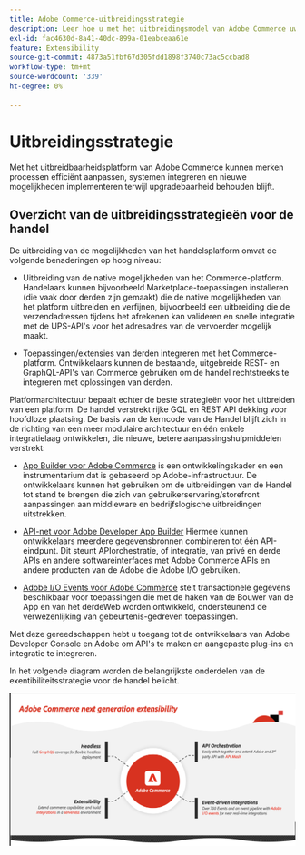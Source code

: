 ```yaml
---
title: Adobe Commerce-uitbreidingsstrategie
description: Leer hoe u met het uitbreidingsmodel van Adobe Commerce uw implementatie kunt aanpassen.
exl-id: fac4630d-8a41-40dc-899a-01eabceaa61e
feature: Extensibility
source-git-commit: 4873a51fbf67d305fdd1898f3740c73ac5ccbad8
workflow-type: tm+mt
source-wordcount: '339'
ht-degree: 0%

---
```


# Uitbreidingsstrategie

Met het uitbreidbaarheidsplatform van Adobe Commerce kunnen merken processen efficiënt aanpassen, systemen integreren en nieuwe mogelijkheden implementeren terwijl upgradebaarheid behouden blijft.

## Overzicht van de uitbreidingsstrategieën voor de handel

De uitbreiding van de mogelijkheden van het handelsplatform omvat de volgende benaderingen op hoog niveau:

* Uitbreiding van de native mogelijkheden van het Commerce-platform. Handelaars kunnen bijvoorbeeld Marketplace-toepassingen installeren (die vaak door derden zijn gemaakt) die de native mogelijkheden van het platform uitbreiden en verfijnen, bijvoorbeeld een uitbreiding die de verzendadressen tijdens het afrekenen kan valideren en snelle integratie met de UPS-API&#39;s voor het adresadres van de vervoerder mogelijk maakt.

* Toepassingen/extensies van derden integreren met het Commerce-platform. Ontwikkelaars kunnen de bestaande, uitgebreide REST- en GraphQL-API&#39;s van Commerce gebruiken om de handel rechtstreeks te integreren met oplossingen van derden.

Platformarchitectuur bepaalt echter de beste strategieën voor het uitbreiden van een platform. De handel verstrekt rijke GQL en REST API dekking voor hoofdloze plaatsing. De basis van de kerncode van de Handel blijft zich in de richting van een meer modulaire architectuur en één enkele integratielaag ontwikkelen, die nieuwe, betere aanpassingshulpmiddelen verstrekt:

* [App Builder voor Adobe Commerce](https://experienceleague.adobe.com/docs/commerce-learn/tutorials/adobe-developer-app-builder/introduction-to-app-builder.html) is een ontwikkelingskader en een instrumentarium dat is gebaseerd op Adobe-infrastructuur. De ontwikkelaars kunnen het gebruiken om de uitbreidingen van de Handel tot stand te brengen die zich van gebruikerservaring/storefront aanpassingen aan middleware en bedrijfslogische uitbreidingen uitstrekken.

* [API-net voor Adobe Developer App Builder](https://developer.adobe.com/graphql-mesh-gateway/) Hiermee kunnen ontwikkelaars meerdere gegevensbronnen combineren tot één API-eindpunt. Dit steunt APIorchestratie, of integratie, van privé en derde APIs en andere softwareinterfaces met Adobe Commerce APIs en andere producten van de Adobe die Adobe I/O gebruiken.

* [Adobe I/O Events voor Adobe Commerce](https://developer.adobe.com/commerce/events/get-started/) stelt transactionele gegevens beschikbaar voor toepassingen die met de haken van de Bouwer van de App en van het derdeWeb worden ontwikkeld, ondersteunend de verwezenlijking van gebeurtenis-gedreven toepassingen.

Met deze gereedschappen hebt u toegang tot de ontwikkelaars van Adobe Developer Console en Adobe om API&#39;s te maken en aangepaste plug-ins en integratie te integreren.

In het volgende diagram worden de belangrijkste onderdelen van de exentibiliteitsstrategie voor de handel belicht.

![Adobe Commerce-diagram met uitbreidingsstrategie](../../assets/playbooks/extensibility-strategy-overview.png)
